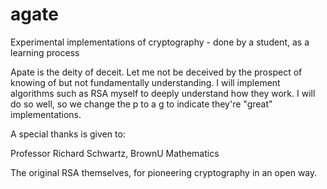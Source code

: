 # agate
Experimental implementations of cryptography - done by a student, as a learning process

Apate is the deity of deceit. Let me not be deceived by the prospect of knowing of but not fundamentally understanding.
I will implement algorithms such as RSA myself to deeply understand how they work. I will do so well, so we change the p to a g to indicate they're "great" implementations.

A special thanks is given to:

Professor Richard Schwartz, BrownU Mathematics

The original RSA themselves, for pioneering cryptography in an open way.

